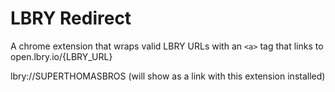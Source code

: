 # LBRY Redirect

A chrome extension that wraps valid LBRY URLs with an `<a>` tag that links to open.lbry.io/{LBRY_URL}

lbry://SUPERTHOMASBROS (will show as a link with this extension installed)
